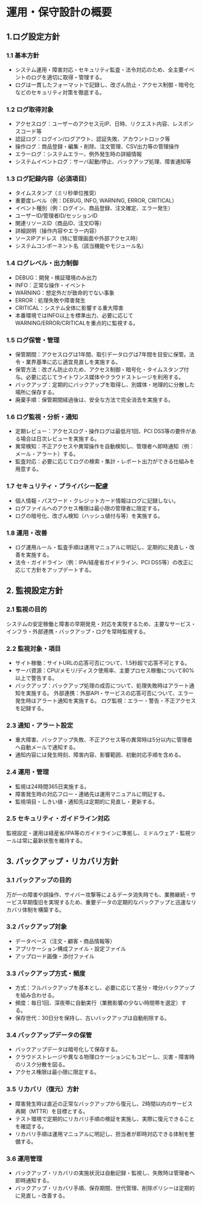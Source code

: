# 運用・保守設計の概要
## 1.ログ設定方針
### 1.1 基本方針
 - システム運用・障害対応・セキュリティ監査・法令対応のため、全主要イベントのログを適切に取得・管理する。
 - ログは一貫したフォーマットで記録し、改ざん防止・アクセス制御・暗号化などのセキュリティ対策を徹底する。
### 1.2 ログ取得対象
 - アクセスログ：ユーザーのアクセス元IP、日時、リクエスト内容、レスポンスコード等
 - 認証ログ：ログイン/ログアウト、認証失敗、アカウントロック等
 - 操作ログ：商品登録・編集・削除、注文管理、CSV出力等の管理操作
 - エラーログ：システムエラー、例外発生時の詳細情報
 - システムイベントログ：サーバ起動/停止、バックアップ処理、障害通知等
### 1.3 ログ記録内容（必須項目）
 - タイムスタンプ（ミリ秒単位推奨）
 - 重要度レベル（例：DEBUG, INFO, WARNING, ERROR, CRITICAL）
 - イベント種別（例：ログイン、商品登録、注文確定、エラー発生）
 - ユーザーID/管理者ID/セッションID
 - 関連リソースID（商品ID、注文ID等）
 - 詳細説明（操作内容やエラー内容）
 - ソースIPアドレス（特に管理画面や外部アクセス時）
 - システムコンポーネント名（該当機能やモジュール名）
### 1.4 ログレベル・出力制御
 - DEBUG：開発・検証環境のみ出力
 - INFO：正常な操作・イベント
 - WARNING：想定外だが致命的でない事象
 - ERROR：処理失敗や障害発生
 - CRITICAL：システム全体に影響する重大障害
 - 本番環境ではINFO以上を標準出力、必要に応じてWARNING/ERROR/CRITICALを重点的に監視する。
### 1.5 ログ保管・管理
 - 保管期間：アクセスログは1年間、取引データログは7年間を目安に保管。法令・業界基準に応じ適宜見直しを実施する。
 - 保管方法：改ざん防止のため、アクセス制御・暗号化・タイムスタンプ付与。必要に応じてライトワンス媒体やクラウドストレージを利用する。
 - バックアップ：定期的にバックアップを取得し、別媒体・地理的に分散した場所に保存する。
 - 廃棄手順：保管期間経過後は、安全な方法で完全消去を実施する。
### 1.6 ログ監視・分析・通知
 - 定期レビュー：アクセスログ・操作ログは最低月1回、PCI DSS等の要件がある場合は日次レビューを実施する。
 - 異常検知：不正アクセスや異常操作を自動検知し、管理者へ即時通知（例：メール・アラート）する。
 - 監査対応：必要に応じてログの検索・集計・レポート出力ができる仕組みを用意する。
### 1.7 セキュリティ・プライバシー配慮
 - 個人情報・パスワード・クレジットカード情報はログに記録しない。
 - ログファイルへのアクセス権限は最小限の管理者に限定する。
 - ログの暗号化、改ざん検知（ハッシュ値付与等）を実施する。
### 1.8 運用・改善
 - ログ運用ルール・監査手順は運用マニュアルに明記し、定期的に見直し・改善を実施する。
 - 法令・ガイドライン（例：IPA/経産省ガイドライン、PCI DSS等）の改正に応じて方針をアップデートする。

## 2. 監視設定方針
### 2.1 監視の目的
 システムの安定稼働と障害の早期発見・対応を実現するため、主要なサービス・インフラ・外部連携・バックアップ・ログを常時監視する。
### 2.2 監視対象・項目
 - サイト稼働：サイトURLの応答可否について、1.5秒超で応答不可とする。
 - サーバ資源：CPU/メモリ/ディスク使用率、主要プロセス稼働について80%以上で警告する。
 - バックアップ：バックアップ処理の成否について、処理失敗時はアラート通知を実施する。
外部連携：外部API・サービスの応答可否について、エラー発生時はアラート通知を実施する。
ログ監視：エラー・警告・不正アクセスを記録する。
### 2.3 通知・アラート設定
 - 重大障害、バックアップ失敗、不正アクセス等の異常時は5分以内に管理者へ自動メールで通知する。
 - 通知内容には発生時刻、障害内容、影響範囲、初動対応手順を含める。
### 2.4 運用・管理
 - 監視は24時間365日実施する。
 - 障害発生時の対応フロー・連絡先は運用マニュアルに明記する。
 - 監視項目・しきい値・通知先は定期的に見直し・更新する。
### 2.5 セキュリティ・ガイドライン対応
 監視設定・運用は経産省/IPA等のガイドラインに準拠し、ミドルウェア・監視ツールは常に最新状態を維持する。
## 3. バックアップ・リカバリ方針
### 3.1 バックアップの目的
万が一の障害や誤操作、サイバー攻撃等によるデータ消失時でも、業務継続・サービス早期復旧を実現するため、重要データの定期的なバックアップと迅速なリカバリ体制を構築する。
### 3.2 バックアップ対象
 - データベース（注文・顧客・商品情報等）
 - アプリケーション構成ファイル・設定ファイル
 - アップロード画像・添付ファイル
### 3.3 バックアップ方式・頻度
 - 方式：フルバックアップを基本とし、必要に応じて差分・増分バックアップを組み合わせる。
 - 頻度：毎日1回、深夜帯に自動実行（業務影響の少ない時間帯を選定）する。
 - 保存世代：30日分を保持し、古いバックアップは自動削除する。
### 3.4 バックアップデータの保管
 - バックアップデータは暗号化して保存する。
 - クラウドストレージや異なる物理ロケーションにもコピーし、災害・障害時のリスク分散を図る。
 - アクセス権限は最小限に限定する。
### 3.5 リカバリ（復元）方針
 - 障害発生時は直近の正常なバックアップから復元し、2時間以内のサービス再開（MTTR）を目標とする。
 - テスト環境で定期的にリカバリ手順の検証を実施し、実際に復元できることを確認する。
 - リカバリ手順は運用マニュアルに明記し、担当者が即時対応できる体制を整備する。
### 3.6 運用管理
 - バックアップ・リカバリの実施状況は自動記録・監視し、失敗時は管理者へ即時通知する。
 - バックアップ・リカバリ手順、保存期間、世代管理、削除ポリシーは定期的に見直し・改善する。